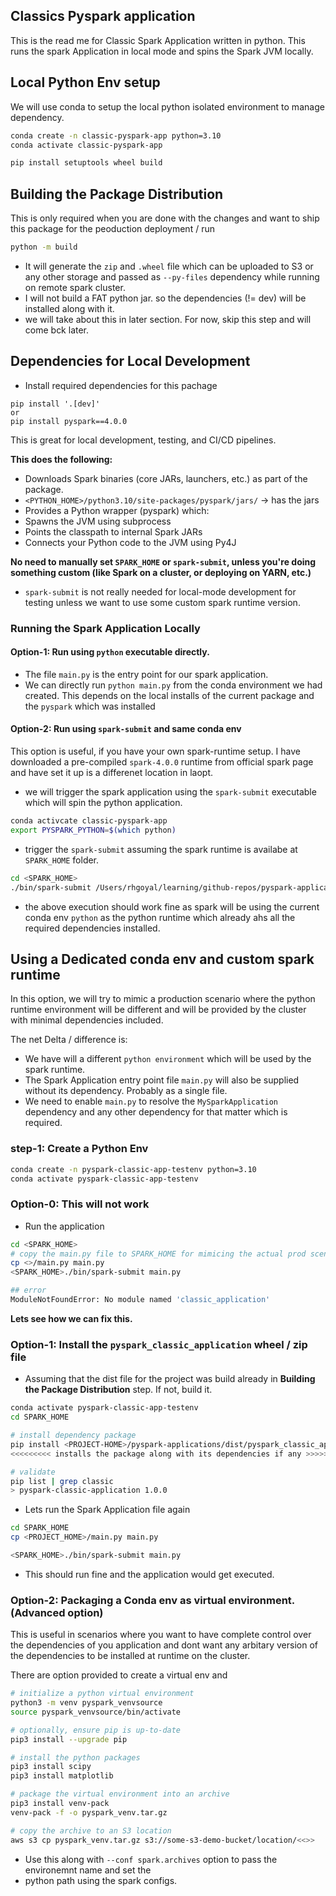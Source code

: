 ## Classics Pyspark application 
This is the read me for Classic Spark Application written in python. 
This runs the spark Application in local mode and spins the Spark JVM locally.

## Local Python Env setup
We will use conda to setup the local python isolated environment to manage dependency.

```bash
conda create -n classic-pyspark-app python=3.10
conda activate classic-pyspark-app

pip install setuptools wheel build
```

## Building the Package Distribution 
This is only required when you are done with the changes and want to ship this package for the peoduction deployment / run

```bash
python -m build
```

- It will generate the `zip` and `.wheel` file which can be uploaded to S3  or any other storage and passed as `--py-files` dependency 
while running on remote spark cluster. 
- I will not build a FAT python jar. so the dependencies (!= dev) will be installed along with it.
- we will take about this in later section. For now, skip this step and will come bck later.

 ## Dependencies for Local Development
- Install required dependencies for this pachage
```
pip install '.[dev]'
or
pip install pyspark==4.0.0
```

This is great for local development, testing, and CI/CD pipelines.

**This does the following:**
- Downloads Spark binaries (core JARs, launchers, etc.) as part of the package.
- `<PYTHON_HOME>/python3.10/site-packages/pyspark/jars/` -> has the jars
- Provides a Python wrapper (pyspark) which:
- Spawns the JVM using subprocess
- Points the classpath to internal Spark JARs
- Connects your Python code to the JVM using Py4J

**No need to manually set `SPARK_HOME` or `spark-submit`, unless you're doing something custom 
(like Spark on a cluster, or deploying on YARN, etc.)**
- `spark-submit` is not really needed for local-mode development for testing unless we want to use 
some custom spark runtime version. 


### Running the Spark Application Locally
#### Option-1: Run using `python` executable directly.
- The file `main.py` is the entry point for our spark application. 
- We can directly run `python main.py` from the conda environment we had created.
This depends on the local installs of the current package and the `pyspark` which was installed

#### Option-2: Run using `spark-submit` and same conda env
This option is useful, if you have your own spark-runtime setup. I have downloaded a pre-compiled
`spark-4.0.0` runtime from official spark page and have set it up is a differenet location in laopt.

-  we will trigger the spark application using the `spark-submit` executable which will spin the python application.
```bash
conda activcate classic-pyspark-app
export PYSPARK_PYTHON=$(which python)
```
- trigger the `spark-submit` assuming the spark runtime is availabe at `SPARK_HOME` folder. 
```bash
cd <SPARK_HOME>
./bin/spark-submit /Users/rhgoyal/learning/github-repos/pyspark-applications/main.py
```
- the above execution should work fine as spark will be using the current conda env `python` as the python runtime 
which already ahs all the required dependencies installed.

## Using a Dedicated conda env and custom spark runtime 
In this option, we will try to mimic a production scenario where the python runtime environment 
will be different and will be provided by the cluster with minimal dependencies included.

The net Delta / difference is:  
- We have will a different `python environment` which will be used by the spark runtime.  
- The Spark Application entry point file `main.py` will also be supplied without its dependency. Probably as a single file.
- We need to enable `main.py` to resolve the `MySparkApplication` dependency and any other dependency for that matter which is required. 

### step-1: Create a Python Env
```bash
conda create -n pyspark-classic-app-testenv python=3.10
conda activate pyspark-classic-app-testenv
```

### Option-0: This will not work
- Run the application 
```bash
cd <SPARK_HOME>
# copy the main.py file to SPARK_HOME for mimicing the actual prod scenario. 
cp <>/main.py main.py
<SPARK_HOME>./bin/spark-submit main.py

## error 
ModuleNotFoundError: No module named 'classic_application'
```
**Lets see how we can fix this.**

### Option-1: Install the `pyspark_classic_application` wheel / zip file
- Assuming that the dist file for the project was build already in **Building the Package Distribution** step. If not, build it.
```bash
conda activate pyspark-classic-app-testenv
cd SPARK_HOME

# install dependency package
pip install <PROJECT-HOME>/pyspark-applications/dist/pyspark_classic_application-1.0.0-py3-none-any.whl
<<<<<<<<< installs the package along with its dependencies if any >>>>>>>>>>>>>>

# validate
pip list | grep classic
> pyspark-classic-application 1.0.0
```

- Lets run the Spark Application file again 
```bash
cd SPARK_HOME
cp <PROJECT_HOME>/main.py main.py

<SPARK_HOME>./bin/spark-submit main.py 
```
- This should run fine and the application would get executed.


### Option-2: Packaging a Conda env as virtual environment. (Advanced option) 

This is useful in scenarios where you want to have complete control over the dependencies 
of you application and dont want any arbitary version of the dependencies to be installed 
at runtime on the cluster.

There are option provided to create a virtual env and 

```bash
# initialize a python virtual environment
python3 -m venv pyspark_venvsource
source pyspark_venvsource/bin/activate

# optionally, ensure pip is up-to-date
pip3 install --upgrade pip

# install the python packages
pip3 install scipy
pip3 install matplotlib

# package the virtual environment into an archive
pip3 install venv-pack
venv-pack -f -o pyspark_venv.tar.gz

# copy the archive to an S3 location
aws s3 cp pyspark_venv.tar.gz s3://some-s3-demo-bucket/location/<<>>

```

- Use this along with `--conf spark.archives` option to pass the environemnt name and set the 
- python path using the spark configs. 






